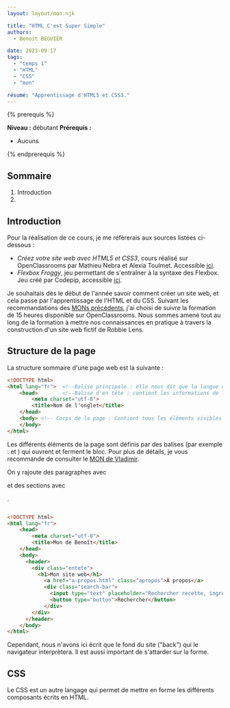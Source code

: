 ```yaml
---
layout: layout/mon.njk

title: "HTML C'est Super Simple"
authors:
  - Benoit BEGUIER

date: 2023-09-17
tags: 
  - "temps 1"
  - "HTML"
  - "CSS"
  - "mon"

résumé: "Apprentissage d'HTML5 et CSS3."
---
```


{% prerequis %}

**Niveau :** débutant
**Prérequis :**
- Aucuns

{% endprerequis %}


## Sommaire
1. Introduction
2. 


## Introduction

Pour la réalisation de ce cours, je me réfèrerais aux sources listées ci-dessous : 
- *Créez votre site web avec HTML5 et CSS3*, cours réalisé sur OpenClassrooms par Mathieu Nebra et Alexia Toulmet. Accessible [ici](https://openclassrooms.com/fr/courses/1603881-creez-votre-site-web-avec-html5-et-css3).
- *Flexbox Froggy*, jeu permettant de s'entraîner à la syntaxe des Flexbox. Jeu créé par Codepip, accessible [ici](https://flexboxfroggy.com/#fr).

Je souhaitais dès le début de l'année savoir comment créer un site web, et cela passe par l'apprentissage de l'HTML et du CSS. Suivant les recommandations des [MONs précédents](https://francoisbrucker.github.io/do-it/mon/2023-2024/), j'ai choisi de suivre la formation de 15 heures disponible sur OpenClassrooms. Nous sommes amené tout au long de la formation à mettre nos connaissances en pratique à travers la construction d'un site web fictif de Robbie Lens.

## Structure de la page
La structure sommaire d'une page web est la suivante :

```html
<!DOCTYPE html> 
<html lang="fr">  <!--Balise principale : elle nous dit que la langue de la page est en français -->
    <head>        <!--Balise d'en tête : contient les informations de la page, comme le nom ou le type de caractère utilisé-->
        <meta charset="utf-8">
        <title>Nom de l'onglet</title>
    </head>
    <body> <!-- Corps de la page : Contient tous les éléments visibles pour l'utilisateur-->
    </body>
</html>

```

Les différents éléments de la page sont définis par des balises (par exemple : <head> et </head>) qui ouvrent et ferment le bloc. 
Pour plus de détails, je vous recommande de consulter le [MON de Vladimir](https://francoisbrucker.github.io/do-it/promos/2023-2024/Vladimir-Jeantroux/mon/temps-1-1/).

On y rajoute des paragraphes avec <p> et des sections avec <div>.

```html

<!DOCTYPE html> 
<html lang="fr">  
    <head>        
        <meta charset="utf-8">
        <title>Mon de Benoît</title>
    </head>
    <body>
      <header>
        <div class="entete">
          <h1>Mon site web</h1>
            <a href="a-propos.html" class="apropos">À propos</a>
            <div class="search-bar">
              <input type="text" placeholder="Rechercher recette, ingrédient,...">
              <button type="button">Rechercher</button>
            </div>
        </div>
      </header>
    </body>
</html>

```

Cependant, nous n'avons ici écrit que le fond du site ("back") qui le navigateur interprètera. 
Il est aussi important de s'attarder sur la forme.

## CSS
Le CSS est un autre langage qui permet de mettre en forme les différents composants écrits en HTML.